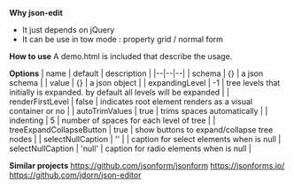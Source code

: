 **Why json-edit**
 - It just depends on jQuery
 - It can be use in tow mode : property grid / normal form

**How to use**
A demo.html is included that describe the usage.


**Options**
| name | default | description |
|--|--|--|
| schema | {} | a json schema | 
| value | {} | a json object | 
| expandingLevel | -1 | tree levels that initially is expanded. by default all levels will be expanded  | 
| renderFirstLevel | false | indicates root element renders as a visual container or no | 
| autoTrimValues | true | trims spaces automatically | 
| indenting | 5 | number of spaces for each level of tree | 
| treeExpandCollapseButton | true | show buttons to expand/collapse tree nodes | 
| selectNullCaption | '' |  | caption for select elements when is null
| selectNullCaption | 'null' | caption for radio elements when is null | 


**Similar projects**
https://github.com/jsonform/jsonform
https://jsonforms.io/
https://github.com/jdorn/json-editor
